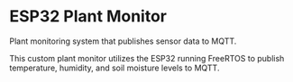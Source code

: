 # ESP32 Plant Monitor
Plant monitoring system that publishes sensor data to MQTT.

This custom plant monitor utilizes the ESP32 running FreeRTOS to publish temperature, humidity, and soil moisture levels to MQTT.

